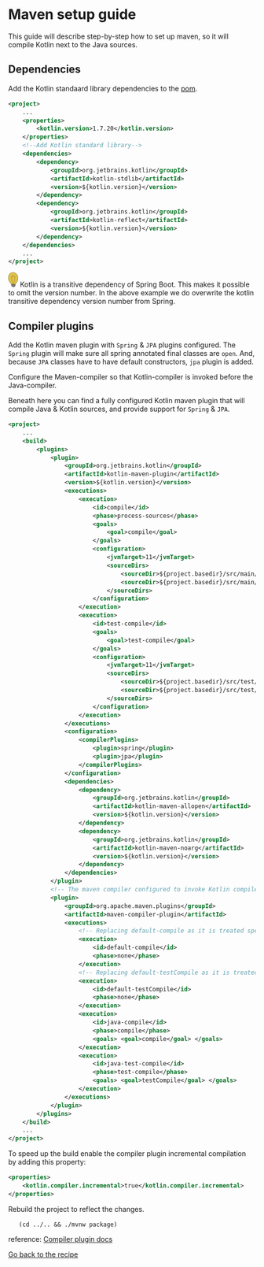 # Maven setup guide

This guide will describe step-by-step how to set up maven, so it will compile Kotlin next to the Java sources. 

## Dependencies

Add the Kotlin standaard library dependencies to the [pom](../../../java-to-kotlin/pom.xml).  

````xml
<project>
    ...
    <properties>
        <kotlin.version>1.7.20</kotlin.version>
    </properties>
    <!--Add Kotlin standard library-->
    <dependencies>
        <dependency>
            <groupId>org.jetbrains.kotlin</groupId>
            <artifactId>kotlin-stdlib</artifactId>
            <version>${kotlin.version}</version>
        </dependency>
        <dependency>
            <groupId>org.jetbrains.kotlin</groupId>
            <artifactId>kotlin-reflect</artifactId>
            <version>${kotlin.version}</version>
        </dependency>
    </dependencies>
    ...
</project>
````

![light-bulb](../../sources/png/light-bulb-xs.png)
 Kotlin is a transitive dependency of Spring Boot. This makes it possible to omit the version number. In the above example we do overwrite the kotlin transitive dependency version number from Spring.

## Compiler plugins

Add the Kotlin maven plugin with ``Spring`` & ``JPA`` plugins configured. 
The `Spring` plugin will make sure all spring annotated final classes are `open`.
And, because ``JPA`` classes have to have default constructors, ``jpa`` plugin is added.

Configure the Maven-compiler so that Kotlin-compiler is invoked before the Java-compiler.

Beneath here you can find a fully configured Kotlin maven plugin that will compile Java & Kotlin sources, and provide support for `Spring` & `JPA`.


````xml
<project>
    ...
    <build>
        <plugins>
            <plugin>
                <groupId>org.jetbrains.kotlin</groupId>
                <artifactId>kotlin-maven-plugin</artifactId>
                <version>${kotlin.version}</version>
                <executions>
                    <execution>
                        <id>compile</id>
                        <phase>process-sources</phase>
                        <goals>
                            <goal>compile</goal>
                        </goals>
                        <configuration>
                            <jvmTarget>11</jvmTarget>
                            <sourceDirs>
                                <sourceDir>${project.basedir}/src/main/kotlin</sourceDir>
                                <sourceDir>${project.basedir}/src/main/java</sourceDir>
                            </sourceDirs>
                        </configuration>
                    </execution>
                    <execution>
                        <id>test-compile</id>
                        <goals>
                            <goal>test-compile</goal>
                        </goals>
                        <configuration>
                            <jvmTarget>11</jvmTarget>
                            <sourceDirs>
                                <sourceDir>${project.basedir}/src/test/kotlin</sourceDir>
                                <sourceDir>${project.basedir}/src/test/java</sourceDir>
                            </sourceDirs>
                        </configuration>
                    </execution>
                </executions>
                <configuration>
                    <compilerPlugins>
                        <plugin>spring</plugin>
                        <plugin>jpa</plugin>
                    </compilerPlugins>
                </configuration>
                <dependencies>
                    <dependency>
                        <groupId>org.jetbrains.kotlin</groupId>
                        <artifactId>kotlin-maven-allopen</artifactId>
                        <version>${kotlin.version}</version>
                    </dependency>
                    <dependency>
                        <groupId>org.jetbrains.kotlin</groupId>
                        <artifactId>kotlin-maven-noarg</artifactId>
                        <version>${kotlin.version}</version>
                    </dependency>
                </dependencies>
            </plugin>
            <!-- The maven compiler configured to invoke Kotlin compiler before the Java Compiler -->
            <plugin>
                <groupId>org.apache.maven.plugins</groupId>
                <artifactId>maven-compiler-plugin</artifactId>
                <executions>
                    <!-- Replacing default-compile as it is treated specially by maven -->
                    <execution>
                        <id>default-compile</id>
                        <phase>none</phase>
                    </execution>
                    <!-- Replacing default-testCompile as it is treated specially by maven -->
                    <execution>
                        <id>default-testCompile</id>
                        <phase>none</phase>
                    </execution>
                    <execution>
                        <id>java-compile</id>
                        <phase>compile</phase>
                        <goals> <goal>compile</goal> </goals>
                    </execution>
                    <execution>
                        <id>java-test-compile</id>
                        <phase>test-compile</phase>
                        <goals> <goal>testCompile</goal> </goals>
                    </execution>
                </executions>
            </plugin>
        </plugins>
    </build>
    ...
</project>

````

To speed up the build enable the compiler plugin incremental compilation by adding this property:

````xml
<properties>
    <kotlin.compiler.incremental>true</kotlin.compiler.incremental>
</properties>
````

Rebuild the project to reflect the changes.

```shell
   (cd ../.. && ./mvnw package)
   ```

reference: 
[Compiler plugin docs](https://kotlinlang.org/docs/maven.html)  

[Go back to the recipe](Recipe.md)
